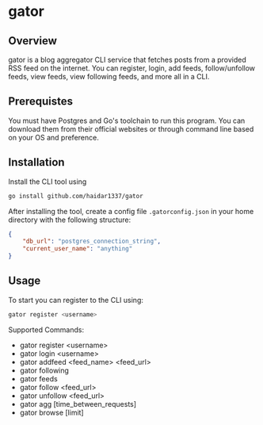 # gator

## Overview
gator is a blog aggregator CLI service that fetches posts from a provided RSS feed on the internet. You can register, login, add feeds, follow/unfollow feeds, view feeds, view following feeds, and more all in a CLI.


## Prerequistes
You must have Postgres and Go's toolchain to run this program. You can download them from their official websites or through command line based on your OS and preference.


## Installation
Install the CLI tool using
```bash
go install github.com/haidar1337/gator
```

After installing the tool, create a config file `.gatorconfig.json` in your home directory with the following structure:
```json
{
    "db_url": "postgres_connection_string",
    "current_user_name": "anything"
}
```

## Usage
To start you can register to the CLI using:

```bash
gator register <username>
```

Supported Commands:
- gator register \<username>
- gator login \<username>
- gator addfeed <feed_name> <feed_url>
- gator following
- gator feeds
- gator follow <feed_url>
- gator unfollow <feed_url>
- gator agg [time_between_requests]
- gator browse [limit]
